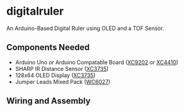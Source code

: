 # digitalruler
An Arduino-Based Digital Ruler using OLED and a TOF Sensor.

## Components Needed
- Arduino Uno *or* Arduino Compatable Board \([XC9202](https://www.jaycar.com.au/arduino-uno-rev3-arduino-development-board/p/XC9202) *or* [XC4410](https://www.jaycar.com.au/duinotech-uno-r3-main-board/p/XC4410)\)
- SHARP IR Distance Sensor \([XC3735](https://www.jaycar.com.au/duinotech-arduino-compatible-ir-distance-sensor/p/XC3735)\)
- 128x64 OLED Display \([XC3735](https://www.jaycar.com.au/duinotech-arduino-compatible-1-3-inch-monochrome-oled-display/p/XC3728)\)
- Jumper Leads Mixed Pack \([WC6027](https://www.jaycar.com.au/jumper-lead-mixed-pack-100-pieces/p/WC6027)\)

## Wiring and Assembly
